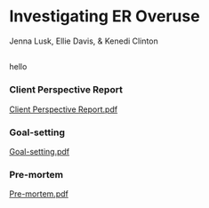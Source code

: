 # Investigating ER Overuse
Jenna Lusk, Ellie Davis, & Kenedi Clinton
## 
hello


### Client Perspective Report

[Client Perspective Report.pdf](https://github.com/sewaneedata/ER/files/8950670/Client.Perspective.Report.pdf)

### Goal-setting

[Goal-setting.pdf](https://github.com/sewaneedata/ER/files/8950678/Goal-setting.pdf)

### Pre-mortem

[Pre-mortem.pdf](https://github.com/sewaneedata/ER/files/8950679/Pre-mortem.pdf)

